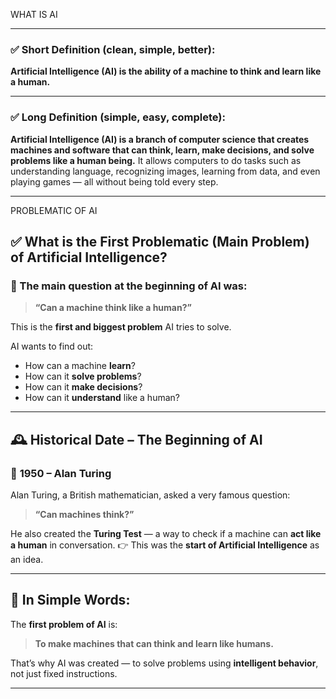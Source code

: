 WHAT IS AI

---

### ✅ **Short Definition (clean, simple, better):**

**Artificial Intelligence (AI) is the ability of a machine to think and learn like a human.**

---

### ✅ **Long Definition (simple, easy, complete):**

**Artificial Intelligence (AI) is a branch of computer science that creates machines and software that can think, learn, make decisions, and solve problems like a human being.**
It allows computers to do tasks such as understanding language, recognizing images, learning from data, and even playing games — all without being told every step.

---

PROBLEMATIC OF AI


## ✅ **What is the First Problematic (Main Problem) of Artificial Intelligence?**

### 🎯 The main question at the beginning of AI was:

> **“Can a machine think like a human?”**

This is the **first and biggest problem** AI tries to solve.

AI wants to find out:

* How can a machine **learn**?
* How can it **solve problems**?
* How can it **make decisions**?
* How can it **understand** like a human?

---

## 🕰️ **Historical Date – The Beginning of AI**

### 📅 **1950 – Alan Turing**

Alan Turing, a British mathematician, asked a very famous question:

> **“Can machines think?”**

He also created the **Turing Test** — a way to check if a machine can **act like a human** in conversation.
👉 This was the **start of Artificial Intelligence** as an idea.

---

## 🧠 In Simple Words:

The **first problem of AI** is:

> **To make machines that can think and learn like humans.**

That’s why AI was created — to solve problems using **intelligent behavior**, not just fixed instructions.

---
